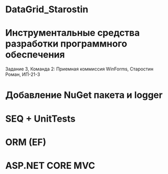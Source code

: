 # DataGrid_Starostin
# Инструментальные средства разработки программного обеспечения
Задание 3, Команда 2: Приемная коммиссия WinForms, Старостин Роман, ИП-21-3
# Добавление NuGet пакета и logger
# SEQ + UnitTests
# ORM (EF)
# ASP.NET CORE MVC
